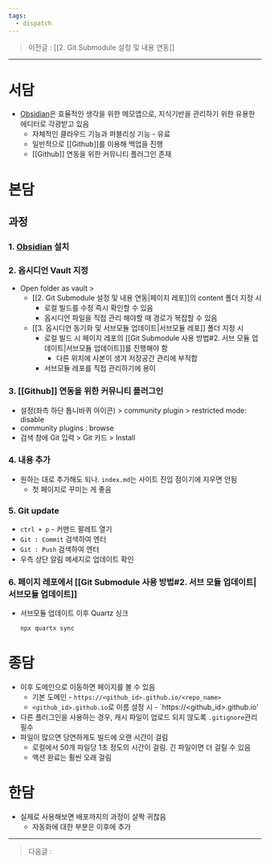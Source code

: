```yaml
---
tags:
  - dispatch
---
```

> 이전글 : [[2. Git Submodule 설정 및 내용 연동]]
---
# 서담
- [Obsidian](https://obsidian.md/)은 효율적인 생각을 위한 메모앱으로, 지식기반을 관리하기 위한 유용한 에디터로 각광받고 있음
	- 자체적인 클라우드 기능과 퍼블리싱 기능 - 유료
	- 일반적으로 [[Github]]를 이용해 백업을 진행
	- [[Github]] 연동을 위한 커뮤니티 플러그인 존재 

# 본담
## 과정
### 1. [Obsidian](https://obsidian.md/) 설치 

### 2. 옵시디언 Vault 지정
+ Open folder as vault > 
	+ [[2. Git Submodule 설정 및 내용 연동|페이지 레포]]의 content 폴더 지정 시 
		+ 로컬 빌드를 수정 즉시 확인할 수 있음
		+ 옵시디언 파일을 직접 관리 해야할 때 경로가 복잡할 수 있음
	+ [[3. 옵시디언 동기화 및 서브모듈 업데이트|서브모듈 레포]] 폴더 지정 시
		+ 로컬 빌드 시 페이지 레포의 [[Git Submodule 사용 방법#2. 서브 모듈 업데이트|서브모듈 업데이트]]를 진행해야 함
			+ 다른 위치에 사본이 생겨 저장공간 관리에 부적합
		+ 서브모듈 레포를 직접 관리하기에 용이

### 3. [[Github]] 연동을 위한 커뮤니티 플러그인

+ 설정(좌측 하단 톱니바퀴 아이콘) > community plugin > restricted mode: disable
+ community plugins : browse
+ 검색 창에 Git 입력 > Git 카드 > Install

### 4. 내용 추가
+ 원하는 대로 추가해도 되나. `index.md`는 사이트 진입 점이기에 지우면 안됨
	+ 첫 페이지로 꾸미는 게 좋음

### 5. Git update
+ `ctrl + p` - 커맨드 팔레트 열기
+ `Git : Commit` 검색하여 엔터
+ `Git : Push` 검색하여 엔터
+ 우측 상단 알림 메세지로 업데이트 확인 

### 6. 페이지 레포에서 [[Git Submodule 사용 방법#2. 서브 모듈 업데이트|서브모듈 업데이트]]
+ 서브모듈 업데이트 이후 Quartz 싱크
	``` bash
	npx quartx sync
	```

# 종담
- 이후 도메인으로 이동하면 페이지를 볼 수 있음
	- 기본 도메인 - `https://<github_id>.github.io/<repo_name>` 
	- `<github_id>.github.io`로 이름 설정 시 - `https://<github_id>.github.io'
- 다른 플러그인을 사용하는 경우, 캐시 파일이 업로드 되지 않도록 `.gitignore`관리 필수 
- 파일이 많으면 당연하게도 빌드에 오랜 시간이 걸림 
	- 로컬에서 50개 파일당 1초 정도의 시간이 걸림. 긴 파일이면 더 걸릴 수 있음
	- 액션 완료는 훨씬 오래 걸림 

# 한담
- 실제로 사용해보면 배포까지의 과정이 살짝 귀찮음
	- 자동화에 대한 부분은 이후에 추가
---
> 다음글 :
